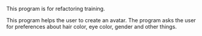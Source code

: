 This program is for refactoring training.

This program helps the user to create an avatar. The program asks the user for preferences about hair color, eye color, gender and other things. 